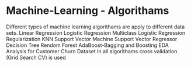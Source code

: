 # Machine-Learning - Algorithams
Different types of machine learning algorithams are apply to different data sets.
Linear Regression
Logistic Regression 
Multiclass Logistic Regression
Regularization
KNN
Support Vector Machine
Support Vector Regressor
Decision Tree
Rendom Forest
AdaBoost-Bagging and Boosting
EDA Analysis for Customer Churn Dataset
In all algorithams cross validation (Grid Search CV) is used


